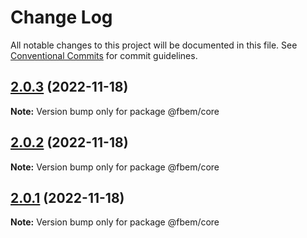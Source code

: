 # Change Log

All notable changes to this project will be documented in this file.
See [Conventional Commits](https://conventionalcommits.org) for commit guidelines.

## [2.0.3](https://github.com/yungvldai/fbem/compare/@fbem/core@2.0.0...@fbem/core@2.0.3) (2022-11-18)

**Note:** Version bump only for package @fbem/core

## [2.0.2](https://github.com/yungvldai/fbem/compare/@fbem/core@2.0.0...@fbem/core@2.0.2) (2022-11-18)

**Note:** Version bump only for package @fbem/core

## [2.0.1](https://github.com/yungvldai/fbem/compare/@fbem/core@2.0.0...@fbem/core@2.0.1) (2022-11-18)

**Note:** Version bump only for package @fbem/core
